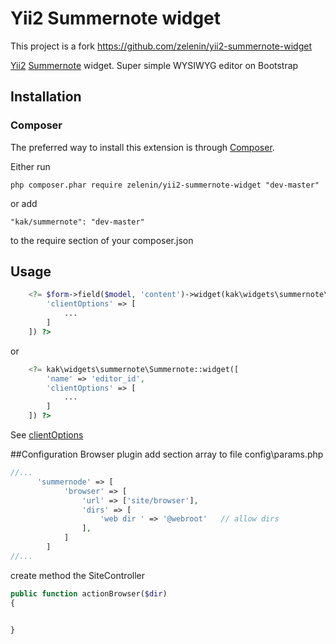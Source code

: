 # Yii2 Summernote widget

This project is a fork https://github.com/zelenin/yii2-summernote-widget

[Yii2](http://www.yiiframework.com) [Summernote](http://summernote.org) widget. Super simple WYSIWYG editor on Bootstrap

## Installation

### Composer

The preferred way to install this extension is through [Composer](http://getcomposer.org/).

Either run

	php composer.phar require zelenin/yii2-summernote-widget "dev-master"

or add

	"kak/summernote": "dev-master"

to the require section of your composer.json

## Usage
```php    
	<?= $form->field($model, 'content')->widget(kak\widgets\summernote\Summernote::className(), [
		'clientOptions' => [
			...
		]
	]) ?>
```
or
```php
	<?= kak\widgets\summernote\Summernote::widget([
		'name' => 'editor_id',
		'clientOptions' => [
			...
		]
	]) ?>
```
See [clientOptions](http://summernote.org/#/example)


##Configuration Browser plugin
add section array to file config\params.php

```php
//...
      'summernode' => [
            'browser' => [
                'url' => ['site/browser'], 
                'dirs' => [ 
                    'web dir ' => '@webroot'   // allow dirs
                ],
            ]
        ]
//...      
```

create method the SiteController 
```php
public function actionBrowser($dir)
{
    

}
```